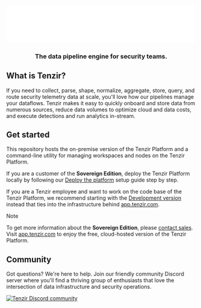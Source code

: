 <a target="_blank" href="https://docs.tenzir.com">
<p align="center">
<picture>
  <source media="(prefers-color-scheme: dark)" srcset="./assets/tenzir-white.svg">
  <source media="(prefers-color-scheme: light)" srcset="./assets/tenzir-black.svg">
  <img alt="Tenzir" src="./assets/tenzir-white.svg">
</picture>
</p>
</a>

<h3 align="center">
The data pipeline engine for security teams.
</h3>
</p>

## What is Tenzir?

If you need to collect, parse, shape, normalize, aggregate, store, query, and
route security telemetry data at scale, you'll love how our pipelines manage
your dataflows. Tenzir makes it easy to quickly onboard and store data from
numerous sources, reduce data volumes to optimize cloud and data costs, and
execute detections and run analytics in-stream.

## Get started

This repository hosts the on-premise version of the Tenzir Platform and a
command-line utility for managing workspaces and nodes on the Tenzir Platform.

If you are a customer of the **Sovereign Edition**, deploy the Tenzir Platform
locally by following our [Deploy the platform][guide] setup guide step by step.

If you are a Tenzir employee and want to work on the code base of the Tenzir
Platform, we recommend starting with the [Development version][dev-version]
instead that ties into the infrastructure behind [app.tenzir.com][app].

> [!NOTE]
> To get more information about the **Sovereign Edition**, please [contact
> sales](mailto://sales@tenzir.com). Visit [app.tenzir.com][app] to enjoy the
> free, cloud-hosted version of the Tenzir Platform.

[app]: https://app.tenzir.com
[guide]: https://docs.tenzir.com/setup-guides/deploy-the-platform
[dev-version]: https://github.com/tenzir/event-horizon/tree/main/platform/compose

## Community

Got questions? We're here to help. Join our friendly community Discord server
where you'll find a thriving group of enthusiasts that love the intersection of
data infrastructure and security operations.

<a href="https://discord.gg/xqbDgVTCxZ" alt="Tenzir Discord community">
<picture>
  <source media="(prefers-color-scheme: dark)" srcset="https://invidget.switchblade.xyz/xqbDgVTCxZ">
  <img alt="Tenzir Discord community" src="https://invidget.switchblade.xyz/xqbDgVTCxZ?theme=light">
</picture>
</a>
